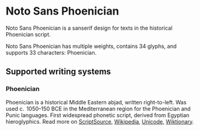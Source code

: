 
# Noto Sans Phoenician

Noto Sans Phoenician is a sanserif design for texts in the historical Phoenician script. 

Noto Sans Phoenician has multiple weights, contains 34 glyphs, and supports 33 characters: Phoenician.


## Supported writing systems


### Phoenician

Phoenician is a historical Middle Eastern abjad, written right-to-left. Was used c.  1050–150 BCE in the Mediterranean region for the Phoenician and Punic languages. First widespread phonetic script, derived from Egyptian hieroglyphics. Read more on [ScriptSource](https://scriptsource.org/scr/Phnx), [Wikipedia](https://en.wikipedia.org/wiki/ISO_15924:Phnx), [Unicode](https://www.unicode.org/versions/Unicode13.0.0/ch10.pdf#G26686), [Wiktionary](https://en.wiktionary.org/wiki/Category:Phoenician_script).

